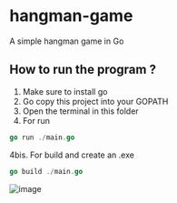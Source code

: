 # hangman-game
 A simple hangman game in Go
 
 ## How to run the program ?
 1. Make sure to install go 
 2. Go copy this project into your GOPATH
 3. Open the terminal in this folder
 4. For run 
 ```go
 go run ./main.go
 ```
 4bis. For build and create an .exe
 ```go
 go build ./main.go
```
![image](https://user-images.githubusercontent.com/91888197/200191254-66d5e57c-0237-4051-8c8b-b040e6df4cd0.png)
